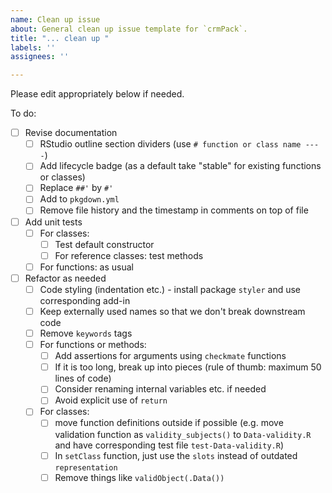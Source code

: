 ```yaml
---
name: Clean up issue
about: General clean up issue template for `crmPack`.
title: "... clean up "
labels: ''
assignees: ''

---
```


Please edit appropriately below if needed.

To do:

- [ ] Revise documentation
  - [ ] RStudio outline section dividers (use `# function or class name ----`)
  - [ ] Add lifecycle badge (as a default take "stable" for existing functions or classes)
  - [ ] Replace `##'` by `#'`
  - [ ] Add to `pkgdown.yml`
  - [ ] Remove file history and the timestamp in comments on top of file
- [ ] Add unit tests
  - [ ] For classes:
    - [ ] Test default constructor
    - [ ] For reference classes: test methods
  - [ ] For functions: as usual
- [ ] Refactor as needed
  - [ ] Code styling (indentation etc.) - install package `styler` and use corresponding add-in
  - [ ] Keep externally used names so that we don't break downstream code
  - [ ] Remove `keywords` tags
  - [ ] For functions or methods: 
    - [ ] Add assertions for arguments using `checkmate` functions
    - [ ] If it is too long, break up into pieces (rule of thumb: maximum 50 lines of code)
    - [ ] Consider renaming internal variables etc. if needed
    - [ ] Avoid explicit use of `return`
  - [ ] For classes: 
    - [ ] move function definitions outside if possible (e.g. move validation function as `validity_subjects()` to `Data-validity.R` and have corresponding test file `test-Data-validity.R`)
    - [ ] In `setClass` function, just use the `slots` instead of outdated `representation`
    - [ ] Remove things like `validObject(.Data())`
